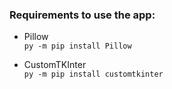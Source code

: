 ### Requirements to use the app:

- Pillow <br>
`py -m pip install Pillow` <br>

- CustomTKInter <br>
`py -m pip install customtkinter`

